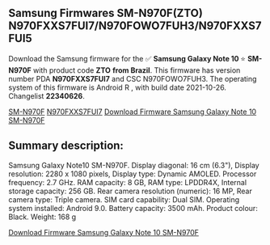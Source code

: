 <h2>Samsung Firmwares SM-N970F(ZTO) N970FXXS7FUI7/N970FOWO7FUH3/N970FXXS7FUI5</h2>
Download the Samsung firmware for the ✅ <strong>Samsung Galaxy Note 10 </strong> ⭐ <strong>SM-N970F</strong> with product code <strong>ZTO</strong> <strong> from Brazil</strong>. This firmware has version number PDA <strong>N970FXXS7FUI7</strong> and CSC N970FOWO7FUH3. The operating system of this firmware is Android R , with build date 2021-10-26. Changelist <strong>22340626</strong>.


[SM-N970F](https://samfirm.shop/samsung/model/SM-N970F)
[N970FXXS7FUI7](https://samfirm.shop/samsung/pda/N970FXXS7FUI7)
[Download Firmware Samsung Galaxy Note 10 SM-N970F](https://samfirm.shop/samsung/firmware/468485)
<h2>Summary description:</h2>
<p>Samsung Galaxy Note10 SM-N970F. Display diagonal: 16 cm (6.3"), Display resolution: 2280 x 1080 pixels, Display type: Dynamic AMOLED. Processor frequency: 2.7 GHz. RAM capacity: 8 GB, RAM type: LPDDR4X, Internal storage capacity: 256 GB. Rear camera resolution (numeric): 16 MP, Rear camera type: Triple camera. SIM card capability: Dual SIM. Operating system installed: Android 9.0. Battery capacity: 3500 mAh. Product colour: Black. Weight: 168 g</p>


[Download Firmware Samsung Galaxy Note 10 SM-N970F](https://samfirm.shop/samsung/firmware/468485)
